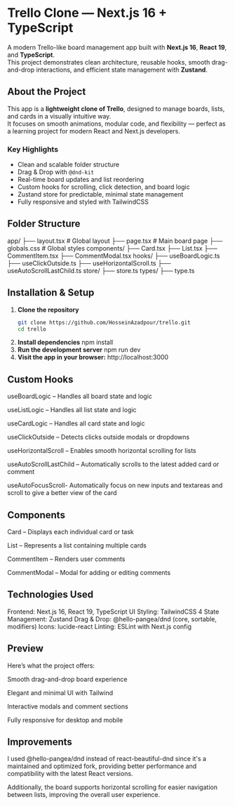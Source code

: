 # Trello Clone — Next.js 16 + TypeScript

A modern Trello-like board management app built with **Next.js 16**, **React 19**, and **TypeScript**.  
This project demonstrates clean architecture, reusable hooks, smooth drag-and-drop interactions, and efficient state management with **Zustand**.

## About the Project

This app is a **lightweight clone of Trello**, designed to manage boards, lists, and cards in a visually intuitive way.  
It focuses on smooth animations, modular code, and flexibility — perfect as a learning project for modern React and Next.js developers.

### Key Highlights

- Clean and scalable folder structure  
- Drag & Drop with `@dnd-kit`  
- Real-time board updates and list reordering  
- Custom hooks for scrolling, click detection, and board logic  
- Zustand store for predictable, minimal state management  
- Fully responsive and styled with TailwindCSS

## Folder Structure

app/
├── layout.tsx # Global layout
├── page.tsx # Main board page
├── globals.css # Global styles
components/
├── Card.tsx
├── List.tsx
├── CommentItem.tsx
├── CommentModal.tsx
hooks/
├── useBoardLogic.ts
├── useClickOutside.ts
├── useHorizontalScroll.ts
├── useAutoScrollLastChild.ts
store/
├── store.ts
types/
├── type.ts

## Installation & Setup

1. **Clone the repository**
   ```bash
   git clone https://github.com/HosseinAzadpour/trello.git
   cd trello
2. **Install dependencies**
   npm install
3. **Run the development server**
   npm run dev
4. **Visit the app in your browser:**
    http://localhost:3000

## Custom Hooks

useBoardLogic – Handles all board state and logic

useListLogic – Handles all list state and logic

useCardLogic – Handles all card state and logic

useClickOutside – Detects clicks outside modals or dropdowns

useHorizontalScroll – Enables smooth horizontal scrolling for lists

useAutoScrollLastChild – Automatically scrolls to the latest added card or comment

useAutoFocusScroll- Automatically focus on new inputs and textareas and scroll to give a better view of the card

## Components

Card – Displays each individual card or task

List – Represents a list containing multiple cards

CommentItem – Renders user comments

CommentModal – Modal for adding or editing comments

## Technologies Used

Frontend: Next.js 16, React 19, TypeScript
UI Styling: TailwindCSS 4
State Management: Zustand
Drag & Drop: @hello-pangea/dnd (core, sortable, modifiers)
Icons: lucide-react
Linting: ESLint with Next.js config

## Preview

Here’s what the project offers:

Smooth drag-and-drop board experience

Elegant and minimal UI with Tailwind

Interactive modals and comment sections

Fully responsive for desktop and mobile

## Improvements

I used @hello-pangea/dnd instead of react-beautiful-dnd since it's a maintained and optimized fork, providing better performance and compatibility with the latest React versions.

Additionally, the board supports horizontal scrolling for easier navigation between lists, improving the overall user experience.